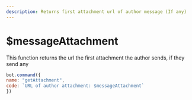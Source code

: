 ```yaml
---
description: Returns first attachment url of author message (If any)
---
```


# $messageAttachment

This function returns the url the first attachment the author sends, if they send any

```javascript
bot.command({
name: "getAttachment",
code: `URL of author attachment: $messageAttachment`
})
```

